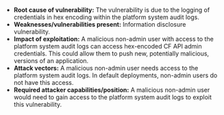 - **Root cause of vulnerability:** The vulnerability is due to the logging of credentials in hex encoding within the platform system audit logs.
- **Weaknesses/vulnerabilities present:** Information disclosure vulnerability.
- **Impact of exploitation:** A malicious non-admin user with access to the platform system audit logs can access hex-encoded CF API admin credentials. This could allow them to push new, potentially malicious, versions of an application.
- **Attack vectors:** A malicious non-admin user needs access to the platform system audit logs. In default deployments, non-admin users do not have this access.
- **Required attacker capabilities/position:** A malicious non-admin user would need to gain access to the platform system audit logs to exploit this vulnerability.